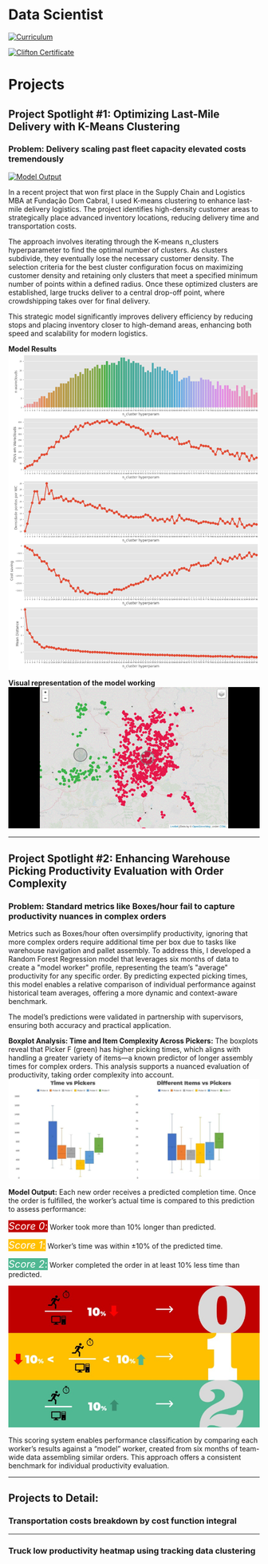 # Data Scientist
[![Curriculum](https://img.shields.io/badge/Curriculum-link-blue?style=for-the-badge)](https://thalesmansur.github.io/portfolio/curriculum)

[![Clifton Certificate](https://img.shields.io/badge/Clifton_strengths-link-orange?style=for-the-badge)](https://thalesmansur.github.io/portfolio/curriculum/Certificate.pdf)

# Projects

## Project Spotlight #1: Optimizing Last-Mile Delivery with K-Means Clustering

### Problem: Delivery scaling past fleet capacity elevated costs tremendously

[![Model Output](https://img.shields.io/badge/Model_Output-link-green?style=for-the-badge)](https://thalesmansur.github.io/portfolio/contents/kmeans_58-c-points.html)

In a recent project that won first place in the Supply Chain and Logistics MBA at Fundação Dom Cabral, I used K-means clustering to enhance last-mile delivery logistics. The project identifies high-density customer areas to strategically place advanced inventory locations, reducing delivery time and transportation costs.

The approach involves iterating through the K-means n_clusters hyperparameter to find the optimal number of clusters. As clusters subdivide, they eventually lose the necessary customer density. The selection criteria for the best cluster configuration focus on maximizing customer density and retaining only clusters that meet a specified minimum number of points within a defined radius. Once these optimized clusters are established, large trucks deliver to a central drop-off point, where crowdshipping takes over for final delivery.

This strategic model significantly improves delivery efficiency by reducing stops and placing inventory closer to high-demand areas, enhancing both speed and scalability for modern logistics.

**Model Results**
![Model_results](/contents/model_results.png)


**Visual representation of the model working**
![Model_results](/contents/model_working.gif)

<hr>

## Project Spotlight #2: Enhancing Warehouse Picking Productivity Evaluation with Order Complexity

### Problem: Standard metrics like Boxes/hour fail to capture productivity nuances in complex orders

Metrics such as Boxes/hour often oversimplify productivity, ignoring that more complex orders require additional time per box due to tasks like warehouse navigation and pallet assembly. To address this, I developed a Random Forest Regression model that leverages six months of data to create a "model worker" profile, representing the team’s "average" productivity for any specific order. By predicting expected picking times, this model enables a relative comparison of individual performance against historical team averages, offering a more dynamic and context-aware benchmark.

The model’s predictions were validated in partnership with supervisors, ensuring both accuracy and practical application.

**Boxplot Analysis: Time and Item Complexity Across Pickers:**
The boxplots reveal that Picker F (green) has higher picking times, which aligns with handling a greater variety of items—a known predictor of longer assembly times for complex orders. This analysis supports a nuanced evaluation of productivity, taking order complexity into account.
![Model_results](/contents/Boxplot_comparison.JPG)


**Model Output:** 
Each new order receives a predicted completion time. Once the order is fulfilled, the worker’s actual time is compared to this prediction to assess performance:

<span style="color:#FFFFFF; background-color: #C00000;font-size: 20px;">*Score 0*:</span> Worker took more than 10% longer than predicted.

<span style="color:#FFFFFF; background-color: #FFC000;font-size: 20px;">*Score 1*:</span> Worker’s time was within ±10% of the predicted time.

<span style="color:#FFFFFF; background-color: #50B893;font-size: 20px;">*Score 2*:</span> Worker completed the order in at least 10% less time than predicted.

![Model_results](/contents/model_classification_output.jpeg)

This scoring system enables performance classification by comparing each worker’s results against a “model” worker, created from six months of team-wide data assembling similar orders. This approach offers a consistent benchmark for individual productivity evaluation.

<hr>


## Projects to Detail:

### Transportation costs breakdown by cost function integral

<hr>

### Truck low productivity heatmap using tracking data clustering
